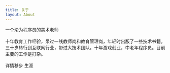 ```yaml
---
title: 关于
layout: About
---
```


一个沦为程序员的美术老师
<br>
<br>
十年教育工作经验，呆过一线教师岗和教育管理岗，年轻时出版了一些技术书籍。三十岁转行到互联网行业，带过大技术团队。十年游戏创业，中老年程序员。目前主要的工作是打杂。
<br>
<br>
详情移步 <a :href="$withBase('/career/')">生涯</a>

